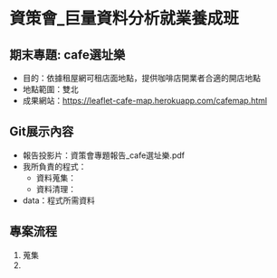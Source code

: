 # 資策會_巨量資料分析就業養成班
## 期末專題: cafe選址樂 
- 目的：依據租屋網可租店面地點，提供咖啡店開業者合適的開店地點
- 地點範圍：雙北
- 成果網站：https://leaflet-cafe-map.herokuapp.com/cafemap.html

## Git展示內容
- 報告投影片：資策會專題報告_cafe選址樂.pdf
- 我所負責的程式：
  * 資料蒐集：
  * 資料清理：
- data：程式所需資料
## 專案流程
1. 蒐集
2. 
